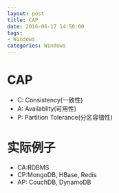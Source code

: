 ```yaml
---
layout: post
title: CAP
date: 2016-06-17 14:50:00
tags:
- Windows
categories: Windows
---
```


# CAP
* C: Consistency(一致性)
* A: Availablity(可用性)
* P: Partition Tolerance(分区容错性)

# 实际例子
* CA:RDBMS
* CP:MongoDB, HBase, Redis
* AP: CouchDB, DynamoDB

